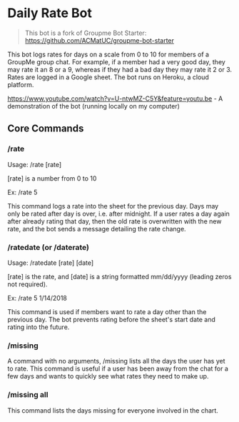 # Daily Rate Bot
> This bot is a fork of Groupme Bot Starter: https://github.com/ACMatUC/groupme-bot-starter

This bot logs rates for days on a scale from 0 to 10 for members of a GroupMe group chat. For example, if a member had a very good day, they may rate it an 8 or a 9, whereas if they had a bad day they may rate it 2 or 3. Rates are logged in a Google sheet. The bot runs on Heroku, a cloud platform.

https://www.youtube.com/watch?v=U-ntwMZ-C5Y&feature=youtu.be - A demonstration of the bot (running locally on my computer)

<!--![Chart](screenshots/chart.png)
![Bot Messages](screenshots/botmessages.png) -->

## Core Commands

### /rate

Usage: /rate [rate]

[rate] is a number from 0 to 10

Ex: /rate 5

This command logs a rate into the sheet for the previous day. Days may only be rated after day is over, i.e. after midnight. If a user rates a day again after already rating that day, then the old rate is overwritten with the new rate, and the bot sends a message detailing the rate change.

### /ratedate (or /daterate)

Usage: /ratedate [rate] [date]

[rate] is the rate, and [date] is a string formatted mm/dd/yyyy (leading zeros not required).

Ex: /rate 5 1/14/2018 

This command is used if members want to rate a day other than the previous day. The bot prevents rating before the sheet's start date and rating into the future.

### /missing

A command with no arguments, /missing lists all the days the user has yet to rate. This command is useful if a user has been away from the chat for a few days and wants to quickly see what rates they need to make up.

### /missing all

This command lists the days missing for everyone involved in the chart.
